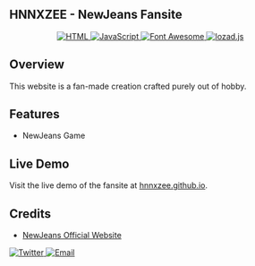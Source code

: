 ## HNNXZEE - NewJeans Fansite
<div align="center">
    <a href="https://www.w3.org/TR/html52/">
        <img src="https://img.shields.io/badge/HTML-E34F26?style=flat-square&logo=html5&logoColor=white" alt="HTML">
    </a>
    <a href="https://developer.mozilla.org/en-US/docs/Web/JavaScript">
        <img src="https://img.shields.io/badge/JavaScript-F7DF1E?style=flat-square&logo=javascript&logoColor=black" alt="JavaScript">
    </a>
    <a href="https://fontawesome.com/">
        <img src="https://img.shields.io/badge/Font%20Awesome-339AF0?style=flat-square&logo=font%20awesome&logoColor=white" alt="Font Awesome">
    </a>
    <a href="https://github.com/ApoorvSaxena/lozad.js">
        <img src="https://img.shields.io/badge/lozad.js-FF2D20?style=flat-square&logo=npm&logoColor=white" alt="lozad.js">
    </a>
</div>


## Overview

This website is a fan-made creation crafted purely out of hobby.

## Features

- NewJeans Game

## Live Demo

Visit the live demo of the fansite at [hnnxzee.github.io](https://hnnxzee.github.io/).

## Credits

- [NewJeans Official Website](https://newjeans.kr/)

<div>
    <a href="https://twitter.com/hnnxzee">
        <img src="https://img.shields.io/badge/Twitter-blue?logo=twitter" alt="Twitter">
    </a>
    <a href="mailto:hnnxzee@gmail.com">
        <img src="https://img.shields.io/badge/Email-white?logo=gmail" alt="Email">
    </a>
</div>
